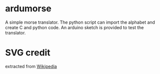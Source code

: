 # ardumorse
A simple morse translator. The python script can import the alphabet and create C and python code. An arduino sketch is provided to test the translator.

# SVG credit
extracted from [Wikipedia](https://es.wikipedia.org/wiki/Código_morse)
